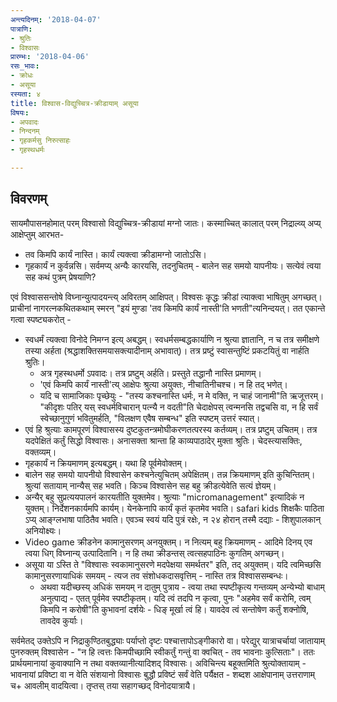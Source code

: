 ```yaml
---
अन्त्यदिनम्: '2018-04-07'
पात्राणि:
- श्रुतिः
- विश्वासः
प्रारम्भः: '2018-04-06'
रसः_भावः:
- क्रोधः
- असूया
रस्यता: ४
title: विश्वास-विद्युच्चित्र-क्रीडायाम् असूया
विषयः:
- अपवादः
- निन्दनम्
- गृहकर्मसु निरुत्साहः
- गृहस्थधर्मः

---
```


## विवरणम्
सायमौपासनहोमात् परम् विश्वासो विद्युच्चित्र-क्रीडायां मग्नो जातः।
कस्माच्चित् कालात् परम् निद्राल्व्य् अप्य् आक्षेप्तुम् आरभत- 
- तव किमपि कार्यं नास्ति। कार्यं त्यक्त्वा क्रीडामग्नो जातोऽसि।
- गृहकार्यं न कुर्वन्नसि। सर्वमप्य् अन्यैः कारयसि, तदनुचितम् - बालेन सह समयो यापनीयः। सत्येवं त्वया सह कथं पुत्रम् प्रेषयाणि?

एवं विश्वाससन्तोषे विघ्नान्युत्पादयन्त्य् अविरतम् आक्षिपत्। विश्वसः कृद्धः क्रीडां त्याक्त्वा भाषितुम् अगच्छत्। प्राचीनां नागरत्नकथितकथाम् स्मरन् "इयं मुण्डा 'तव किमपि कार्यं नास्ती'ति भणती"त्यनिन्दयत्। तत एकान्ते गत्वा स्पष्ट्यकरोत् - 

- स्वधर्मं त्यक्त्वा विनोदे निमग्न इत्य् अबद्धम्। स्वधर्मसम्बद्धकार्याणि न श्रुत्या ज्ञातानि, न च तत्र समीक्षणे तस्या अर्हता (श्रद्धाशक्तिसमयासक्त्यादीनाम् अभावात्)। तत्र प्रष्टुं स्वासन्तुष्टिं प्रकटयितुं वा नार्हति श्रुतिः।
  - अत्र गृहस्थधर्मो ऽपवादः। तत्र प्रष्टुम् अर्हति। प्रस्तुते तद्धानौ नास्ति प्रमाणम्।
  -  'एवं किमपि कार्यं नास्ती'त्य् आक्षेपः श्रुत्या अयुक्तः, नीचातिनीचश्च। न हि तद् भणेत्। 
  - यदि च सामाजिकाः पृच्छेयुः - "तस्य कश्चनास्ति धर्मः, न मे वक्ति, न चाहं जानामी"ति ऋजूत्तरम्। "कीदृशः पतिर् यस् स्वधर्मविचारान् पत्न्यै न वदती"ति चेदाक्षेपस् त्वन्मनसि तद्वचसि वा, न हि सर्वं स्वेच्छानुगुणं भवितुमर्हति, "विलक्षण एवैष सम्बन्ध" इति स्पष्टम् उत्तरं स्यात्।
- एवं हि श्रुत्याः कामपूरणं विश्वासस्य दुष्टकुतन्त्रमोघीकरणतत्परस्य कर्तव्यम्। तत्र प्रष्टुम् उचितम्। तत्र यदपेक्षितं कर्तुं सिद्धो विश्वासः। अनासक्ता श्रान्ता हि काव्यपाठादेर् मुक्ता श्रुतिः। चेदस्त्यासक्तिः, वक्तव्यम्।
- गृहकार्यं न क्रियमाणम् इत्यबद्धम्। यथा हि पूर्वमेवोक्तम्। 
- बालेन सह समयो यापनीयो विश्वासेन कश्चनेत्युचितम् अपेक्षितम्। तन्न क्रियमाणम् इति कुचिन्तितम्। श्रुत्यां सतायाम् नान्यैस् सह भवति। किञ्च विश्वासेन सह बहु क्रीडत्येवेति सत्यं ज्ञेयम्।
- अन्यैर् बहु सुप्रत्ययपालनं कारयतीति युक्तमेव। श्रुत्याः "micromanagement" इत्यादिकं न युक्तम्। निर्देशनकार्यमपि कार्यम्। येनकेनापि कार्यं कृतं कृतमेव भवति। safari kids शिक्षकैः पाठिता ऽप्य् आङ्ग्लभाषा‌ पाठितैव भवति। एवञ्च स्वयं यदि पुत्रं रक्षेः, न २४ होरान् तस्मै दद्याः - शिशुपालकान् अनियोक्ष्यः।
- Video game क्रीडनेन कामानुसरणम् अनयुक्तम्। न नित्यम् बहु क्रियमाणम् - आदिमे दिनय् एव त्वया धिग् विघ्नान्य् उत्पादितानि। न हि तथा क्रीडन्तस् त्वत्सहपाठिनः कुगतिम् अगच्छन्। 
- असूया या ऽस्ति ते "विश्वासः स्वकामानुसरणे मदपेक्षया समर्थतर" इति, तद् अयुक्तम्। यदि त्वमिच्छसि कामानुसरणायाधिकं समयम् - त्यज तव संशोधकदासवृत्तिम् - नास्ति तत्र विश्वाससम्बन्धः। 
  - अथवा यदीच्छस्य् अधिकं समयम् न दातुम् पुत्राय - त्वया तथा स्पष्टीकृत्य गन्तव्यम् अन्येभ्यो बाधाम् अनुत्पाद्य - एतत् पूर्वमेव स्पष्टीकृतम्। यदि त्वं तदपि न कृत्वा, पुनः "अहमेव सर्वं करोमि, त्वम् किमपि न करोषी"ति कुभावनां दर्शयेः - धिङ् मूर्खा त्वं हि। यावदेव त्वं सन्तोषेण कर्तुं शक्नोषि, तावदेव कुर्याः। 

सर्वमेतद् उक्तेऽपि न निद्राकुण्ठितबुद्ध्याः‌ पर्याप्तो दृष्टः पश्चात्तापोऽङ्गीकारो वा। परेद्युर् यात्राचर्चायां जातायाम् पुनरुक्तम् विश्वासेन - "न हि त्वत्तः किमपीच्छामि स्वीकर्तुं गन्तुं वा क्वचित् - तव भावनाः कुत्सिताः"। ततः प्रार्थयमानायां कुवाक्यानि न तथा वक्तव्यानीत्यादिशद् विश्वासः। अविचिन्त्य बहूक्तमिति श्रुत्योक्तायाम् - भावनायां प्रविष्टा वा न वेति संशयानो विश्वासः बुद्धौ प्रविष्टं सर्वं वेति पर्यैक्षत - शब्दश आक्षेपानाम् उत्तराणाम् च+ आवलीम् वादयित्वा। तृप्तस् तया सहागच्छद् विनोदयात्रायै।


